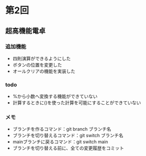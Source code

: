 # 第2回
## 超高機能電卓
### 追加機能
- 四則演算ができるようにした
- ボタンの位置を変更した
- オールクリアの機能を実装した

### todo
- %から小数へ変換する機能ができていない
- 計算するときに()を使った計算を可能にすることができていない

### メモ
- ブランチを作るコマンド：git branch ブランチ名
- ブランチを切り替えるコマンド：git switch ブランチ名
- mainブランチに戻るコマンド：git switch main
- ブランチを切り替える前に、全ての変更履歴をコミット
